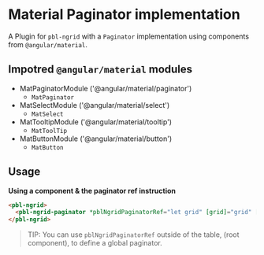 # Material Paginator implementation

A Plugin for `pbl-ngrid` with a `Paginator` implementation using components from `@angular/material`.

## Impotred `@angular/material` modules

- MatPaginatorModule ('@angular/material/paginator')  
  * `MatPaginator`
- MatSelectModule ('@angular/material/select')  
  * `MatSelect`
- MatTooltipModule ('@angular/material/tooltip')  
  * `MatToolTip`
- MatButtonModule ('@angular/material/button')  
  * `MatButton`

## Usage

**Using a component & the paginator ref instruction**

```html
<pbl-ngrid>
  <pbl-ngrid-paginator *pblNgridPaginatorRef="let grid" [grid]="grid" [paginator]="grid.ds.paginator"></pbl-ngrid-paginator>
</pbl-ngrid>
```

> TIP: You can use `pblNgridPaginatorRef` outside of the table, (root component), to define a global paginator.
